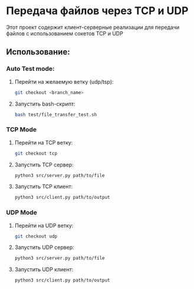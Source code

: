 # Передача файлов через TCP и UDP

Этот проект содержит клиент-серверные
реализации для передачи файлов
с использованием сокетов TCP и UDP


## Использование:

### Auto Test mode:
1. Перейти на желаемую ветку (udp/tsp):
    ```bash
   git checkout <branch_name>
   
2. Запустить bash-скрипт:
    ```bash
    bash test/file_transfer_test.sh

### TCP Mode

1. Перейти на TCP ветку:
   ```bash
   git checkout tcp

2. Запустить TCP сервер:
   ```bash
   python3 src/server.py path/to/file

3. Запустить TCP клиент:
    ```bash
    python3 src/client.py path/to/output
   

### UDP Mode

1. Перейти на UDP ветку:
   ```bash
   git checkout udp

2. Запустить UDP сервер:
   ```bash
   python3 src/server.py path/to/file

3. Запустить UDP клиент:
    ```bash
    python3 src/client.py path/to/output